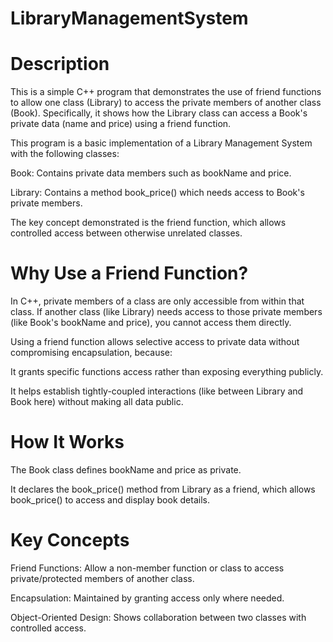 # LibraryManagementSystem

# Description
This is a simple C++ program that demonstrates the use of friend functions to allow one class (Library) to access the private members of another class (Book). Specifically, it shows how the Library class can access a Book's private data (name and price) using a friend function.

This program is a basic implementation of a Library Management System with the following classes:

Book: Contains private data members such as bookName and price.

Library: Contains a method book_price() which needs access to Book's private members.

The key concept demonstrated is the friend function, which allows controlled access between otherwise unrelated classes.

# Why Use a Friend Function?
In C++, private members of a class are only accessible from within that class. If another class (like Library) needs access to those private members (like Book's bookName and price), you cannot access them directly.

Using a friend function allows selective access to private data without compromising encapsulation, because:

It grants specific functions access rather than exposing everything publicly.

It helps establish tightly-coupled interactions (like between Library and Book here) without making all data public.

# How It Works
The Book class defines bookName and price as private.

It declares the book_price() method from Library as a friend, which allows book_price() to access and display book details.

# Key Concepts
Friend Functions: Allow a non-member function or class to access private/protected members of another class.

Encapsulation: Maintained by granting access only where needed.

Object-Oriented Design: Shows collaboration between two classes with controlled access.
